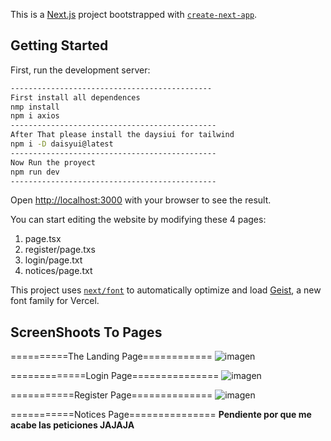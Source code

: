 This is a [Next.js](https://nextjs.org) project bootstrapped with [`create-next-app`](https://nextjs.org/docs/app/api-reference/cli/create-next-app).

## Getting Started

First, run the development server:

```bash
---------------------------------------------
First install all dependences
nmp install
npm i axios
----------------------------------------------
After That please install the daysiui for tailwind
npm i -D daisyui@latest
----------------------------------------------
Now Run the proyect
npm run dev
----------------------------------------------
```

Open [http://localhost:3000](http://localhost:3000) with your browser to see the result.

You can start editing the website by modifying these 4 pages:
1. page.tsx
2. register/page.txs
3. login/page.txt
4. notices/page.txt

This project uses [`next/font`](https://nextjs.org/docs/app/building-your-application/optimizing/fonts) to automatically optimize and load [Geist](https://vercel.com/font), a new font family for Vercel.

## ScreenShoots To Pages

==========The Landing Page============
![imagen](https://github.com/user-attachments/assets/803b84de-3050-4faf-b3f7-f29cda0c5270)

=============Login Page===============
![imagen](https://github.com/user-attachments/assets/5a81a6b0-8d00-4da0-a6f7-e02a13992b47)

===========Register Page==============
![imagen](https://github.com/user-attachments/assets/4b95e2a7-7697-4e58-b727-9084c09decd9)

===========Notices Page===============
**Pendiente por que me acabe las peticiones JAJAJA**
